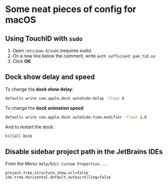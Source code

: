 # Some neat pieces of config for macOS

## Using TouchID with `sudo`

1. Open `/etc/pam.d/sudo` (requires sudo)
2. On a new line below the comment, write `auth sufficient pam_tid.so`
3. Click **OK**

## Dock show delay and speed
To change the **dock show delay**:
```zsh
defaults write com.apple.dock autohide-delay -float 0
```
To change the **dock animation speed**:
```zsh
defaults write com.apple.dock autohide-time-modifier -float 1.0
```
And to restart the dock:
```zsh
killall Dock
```

## Disable sidebar project path in the JetBrains IDEs
From the Menu: `Help/Edit Custom Properties...`
```properties
project.tree.structure.show.url=false
ide.tree.horizontal.default.autoscrolling=false
```
